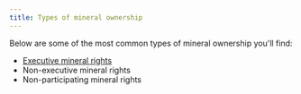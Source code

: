 ```yaml
---
title: Types of mineral ownership
---
```


Below are some of the most common types of mineral ownership you'll find:
- [Executive mineral rights](/executive-mineral-rights.md)
- Non-executive mineral rights
- Non-participating mineral rights